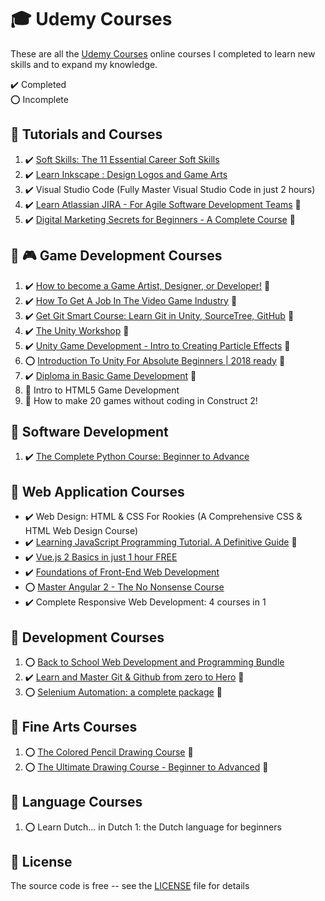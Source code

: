 # :mortar_board: Udemy Courses

These are all the [Udemy Courses][udemy] online courses I completed to learn new skills and to expand my knowledge.

:heavy_check_mark: Completed  
:o: Incomplete

## :beginner: Tutorials and Courses

1. :heavy_check_mark: [Soft Skills: The 11 Essential Career Soft Skills](https://www.udemy.com/course/soft-skills-the-11-essential-career-soft-skills/)
2. :heavy_check_mark: [Learn Inkscape : Design Logos and Game Arts](learn-inkscape-design-logos-and-game-art/)
3. :heavy_check_mark: Visual Studio Code (Fully Master Visual Studio Code in just 2 hours)
4. :heavy_check_mark: [Learn Atlassian JIRA - For Agile Software Development Teams](https://www.udemy.com/course/learn-jira-in-4-hours/) :link:
5. :heavy_check_mark: [Digital Marketing Secrets for Beginners - A Complete Course](https://www.udemy.com/course/digital-marketing-secrets-for-beginners/) :link:

## :beginner: :video_game: Game Development Courses

1. :heavy_check_mark: [How to become a Game Artist, Designer, or Developer!](https://www.udemy.com/course/gettingstartedingames/) :link:
2. :heavy_check_mark: [How To Get A Job In The Video Game Industry](https://www.udemy.com/course/gameindustryjobs/) :link:
3. :heavy_check_mark: [Get Git Smart Course: Learn Git in Unity, SourceTree, GitHub](https://www.udemy.com/course/git-smart-learn-git-the-fun-way-with-unity-games/) :link:
4. :heavy_check_mark: [The Unity Workshop](https://github.com/learning-game-development/learning-unity-game-development/tree/master/Udemy-Unity-Courses) :rocket:
5. :heavy_check_mark: [Unity Game Development - Intro to Creating Particle Effects](https://github.com/learning-game-development/learning-unity-game-development/tree/master/Udemy-Unity-Courses) :rocket:
6. :o: [Introduction To Unity For Absolute Beginners | 2018 ready](https://github.com/learning-game-development/learning-unity-game-development/tree/master/Udemy-Unity-Courses) :rocket:
7. :heavy_check_mark: [Diploma in Basic Game Development](https://github.com/learning-game-development/learning-unity-game-development/tree/master/Udemy-Unity-Courses) :rocket:
8. :construction: Intro to HTML5 Game Development
9. :construction: How to make 20 games without coding in Construct 2!

## :beginner: Software Development

1. :heavy_check_mark: [The Complete Python Course: Beginner to Advance](the-complete-python-course-beginner-to-advance/)

## :beginner: Web Application Courses

- :heavy_check_mark: Web Design: HTML & CSS For Rookies (A Comprehensive CSS & HTML Web Design Course)
- :heavy_check_mark: [Learning JavaScript Programming Tutorial. A Definitive Guide](https://www.udemy.com/course/programming-javascript/) :link:
- :heavy_check_mark: [Vue.js 2 Basics in just 1 hour FREE](vuejs2-basics-in-just-1-hour/)
- :heavy_check_mark: [Foundations of Front-End Web Development](foundations-of-front-end-development/)
- :o: [Master Angular 2 - The No Nonsense Course](master-angular-2/)
- :heavy_check_mark: Complete Responsive Web Development: 4 courses in 1

## :beginner: Development Courses

1. :o: [Back to School Web Development and Programming Bundle](web-development-programming-bundle/)
2. :heavy_check_mark: [Learn and Master Git & Github from zero to Hero](https://www.udemy.com/course/learn-and-master-git-github-from-zero-to-hero/) :link:
3. :o: [Selenium Automation: a complete package](https://www.udemy.com/course/selenium-webdriver-with-maven-jenkins-git-cucumber/) :link:

## :beginner: Fine Arts Courses

1. :o: [The Colored Pencil Drawing Course](https://www.udemy.com/course/the-colored-pencil-course/) :link:
2. :o: [The Ultimate Drawing Course - Beginner to Advanced](https://www.udemy.com/course/the-ultimate-drawing-course-beginner-to-advanced/) :link:

## :beginner: Language Courses

1. :o: Learn Dutch... in Dutch 1: the Dutch language for beginners

## :page_with_curl: License

The source code is free -- see the [LICENSE](LICENSE) file for details

[udemy]: https://www.udemy.com/
